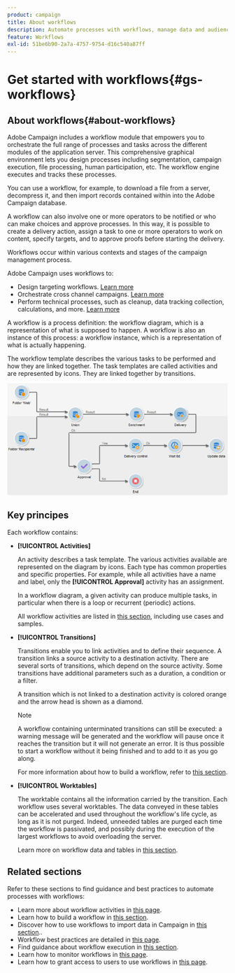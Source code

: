 ```yaml
---
product: campaign
title: About workflows
description: Automate processes with workflows, manage data and audiences, send messages, and more.
feature: Workflows
exl-id: 51be6b90-2a7a-4757-9754-d16c540a87ff
---
```

# Get started with workflows{#gs-workflows}

## About workflows{#about-workflows}

Adobe Campaign includes a workflow module that empowers you to orchestrate the full range of processes and tasks across the different modules of the application server. This comprehensive graphical environment lets you design processes including segmentation, campaign execution, file processing, human participation, etc. The workflow engine executes and tracks these processes.

You can use a workflow, for example, to download a file from a server, decompress it, and then import records contained within into the Adobe Campaign database.

A workflow can also involve one or more operators to be notified or who can make choices and approve processes. In this way, it is possible to create a delivery action, assign a task to one or more operators to work on content, specify targets, and to approve proofs before starting the delivery.

Workflows occur within various contexts and stages of the campaign management process.

Adobe Campaign uses workflows to:

* Design targeting workflows. [Learn more](#targeting-workflows)
* Orchestrate cross channel campaigns. [Learn more](#campaign-workflows)
* Perform technical processes, such as cleanup, data tracking collection, calculations, and more. [Learn more](#technical-workflows)

A workflow is a process definition: the workflow diagram, which is a representation of what is supposed to happen. A workflow is also an instance of this process: a workflow instance, which is a representation of what is actually happening.

The workflow template describes the various tasks to be performed and how they are linked together. The task templates are called activities and are represented by icons. They are linked together by transitions.

![](assets/example1.png)

## Key principes

Each workflow contains:

* **[!UICONTROL Activities]**

  An activity describes a task template. The various activities available are represented on the diagram by icons. Each type has common properties and specific properties. For example, while all activities have a name and label, only the **[!UICONTROL Approval]** activity has an assignment.

  In a workflow diagram, a given activity can produce multiple tasks, in particular when there is a loop or recurrent (periodic) actions.

  All workflow activities are listed in [this section](activities.md), including use cases and samples.

* **[!UICONTROL Transitions]**

  Transitions enable you to link activities and to define their sequence. A transition links a source activity to a destination activity. There are several sorts of transitions, which depend on the source activity. Some transitions have additional parameters such as a duration, a condition or a filter.

  A transition which is not linked to a destination activity is colored orange and the arrow head is shown as a diamond.

  >[!NOTE]
  >
  >A workflow containing unterminated transitions can still be executed: a warning message will be generated and the workflow will pause once it reaches the transition but it will not generate an error. It is thus possible to start a workflow without it being finished and to add to it as you go along.

  For more information about how to build a workflow, refer to [this section](build-a-workflow.md).

* **[!UICONTROL Worktables]**

  The worktable contains all the information carried by the transition. Each workflow uses several worktables. The data conveyed in these tables can be accelerated and used throughout the workflow's life cycle, as long as it is not purged. Indeed, unneeded tables are purged each time the workflow is passivated, and possibly during the execution of the largest workflows to avoid overloading the server.

  Learn more on workflow data and tables in [this section](use-workflow-data.md).

## Related sections

Refer to these sections to find guidance and best practices to automate processes with workflows:

* Learn more about workflow activities in [this page](use-workflow-data.md).
* Learn how to build a workflow in [this section](build-a-workflow.md).
* Discover how to use workflows to import data in Campaign in [this section](campaign-workflows.md)..
* Workflow best practices are detailed in [this page](workflow-best-practices.md).
* Find guidance about workflow execution in [this section](start-a-workflow.md).
* Learn how to monitor workflows in [this page](monitor-workflow-execution.md).
* Learn how to grant access to users to use workflows in [this page](managing-rights.md).
